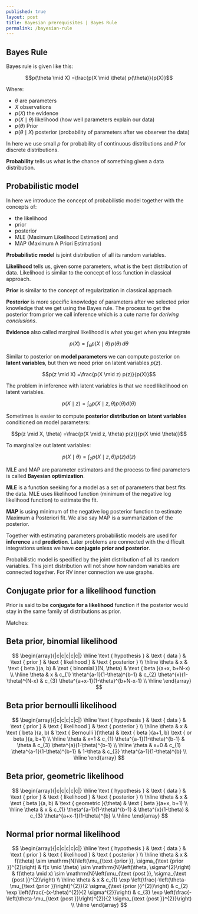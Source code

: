 ```yaml
---
published: true
layout: post
title: Bayesian prerequisites | Bayes Rule
permalink: /bayesian-rule
---
```

 
## Bayes Rule
 
Bayes rule is given like this:
 
$$p(\theta \mid X) =\frac{p(X \mid \theta) p(\theta)}{p(X)}$$
 
Where: 
* $\theta$ are parameters
* $X$ observations
* $p(X)$ the evidence
* $p(X \mid \theta)$ likelihood (how well parameters explain our data)
* $p(\theta)$ Prior
* $p(\theta \mid X)$ posterior (probability of parameters after we observer the data)
 
In here we use small $p$ for probability of continuous distributions and $P$ for discrete distributions.
 
**Probability** tells us what is the chance of something given a data distribution.
 
 
## Probabilistic model
 
In here we introduce the concept of probabilistic model together with the concepts of:
* the likelihood 
* prior 
* posterior
* MLE (Maximum Likelihood Estimation) and 
* MAP (Maximum A Priori Estimation)
 
**Probabilistic model** is joint distribution of all its random variables.
 
 
**Likelihood** tells us, given some parameters, what is the best distribution of data. Likelihood is similar to the concept of loss function in classical approach.
 
**Prior** is similar to the concept of regularization in classical approach
 
**Posterior** is more specific knowledge of parameters after we selected prior knowledge that we get using the Bayes rule. The process to get the posterior from prior we call inference which is a cute name for _deriving conclusions_.
 
**Evidence** also called marginal likelihood is what you get when you integrate
 
$$p(X)=\int_\theta p(X \mid \theta) \,p(\theta)\, d\theta$$
 
Similar to posterior on **model parameters** we can compute posterior on **latent variables**, but then we need prior on latent variables $p(z)$.
 
 
$$p(z \mid X) =\frac{p(X \mid z) p(z)}{p(X)}$$
 
The problem in inference with latent variables is that we need likelihood on latent variables.
 
$$p(X \mid z) = \int_\theta p(X \mid z,\theta)p(\theta)d(\theta)$$ 
 
Sometimes is easier to compute **posterior distribution on latent variables** conditioned on model parameters:
 
$$p(z \mid X, \theta) =\frac{p(X \mid z, \theta) p(z)}{p(X \mid \theta)}$$
 
 
To marginalize out latent variables:
 
$$p(X \mid \theta) = \int_z p(X \mid z,\theta)p(z)d(z)$$ 
 
 
MLE and MAP are parameter estimators and the process to find parameters is called **Bayesian optimization**.
 
**MLE** is a function seeking for a model as a set of parameters that best fits the data. MLE uses likelihood function (minimum of the negative log likelihood function) to estimate the fit.
 
**MAP** is using minimum of the negative log posterior function to estimate Maximum a Posteriori fit. We also say MAP is a summarization of the posterior.
 
Together with estimating parameters probabilistic models are used for **inference** and **prediction**. Later problems are connected with the difficult integrations unless we have **conjugate prior and posterior**.
 
Probabilistic model is specified by the joint distribution of all its random variables. This joint distribution will not show how random variables are connected together. For RV inner connection we use graphs.
 
 
## Conjugate prior for a likelihood function
 
Prior is said to be **conjugate for a likelihood** function if the posterior would stay in the same family of distributions as prior.
 
 
 
Matches:
 
## Beta prior, binomial likelihood
 
$$
\begin{array}{|c|c|c|c|c|}
\hline \text { hypothesis } & \text { data } & \text { prior } & \text { likelihood } & \text { posterior } \\
\hline \theta & x & \text { beta }(a, b) & \text { binomial }(N, \theta) & \text { beta }(a+x, b+N-x) \\
\hline \theta & x & c_{1} \theta^{a-1}(1-\theta)^{b-1} & c_{2} \theta^{x}(1-\theta)^{N-x} & c_{3} \theta^{a+x-1}(1-\theta)^{b+N-x-1} \\
\hline
\end{array}
$$
 
 
## Beta prior bernoulli likelihood
 
$$
\begin{array}{|c|c|c|c|c|}
\hline \text { hypothesis } & \text { data } & \text { prior } & \text { likelihood } & \text { posterior } \\
\hline \theta & x & \text { beta }(a, b) & \text { Bernoulli }(\theta) & \text { beta }(a+1, b) \text { or beta }(a, b+1) \\
\hline \theta & x=1 & c_{1} \theta^{a-1}(1-\theta)^{b-1} & \theta & c_{3} \theta^{a}(1-\theta)^{b-1} \\
\hline \theta & x=0 & c_{1} \theta^{a-1}(1-\theta)^{b-1} & 1-\theta & c_{3} \theta^{a-1}(1-\theta)^{b} \\
\hline
\end{array}
$$
 
## Beta prior, geometric likelihood
 
$$
\begin{array}{|c|c|c|c|c|}
\hline \text { hypothesis } & \text { data } & \text { prior } & \text { likelihood } & \text { posterior } \\
\hline \theta & x & \text { beta }(a, b) & \text { geometric }(\theta) & \text { beta }(a+x, b+1) \\
\hline \theta & x & c_{1} \theta^{a-1}(1-\theta)^{b-1} & \theta^{x}(1-\theta) & c_{3} \theta^{a+x-1}(1-\theta)^{b} \\
\hline
\end{array}
$$
 
 
## Normal prior normal likelihood
 
$$
\begin{array}{|c|c|c|c|c|}
\hline \text { hypothesis } & \text { data } & \text { prior } & \text { likelihood } & \text { posterior } \\
\hline \theta & x & f(\theta) \sim \mathrm{N}\left(\mu_{\text {prior }}, \sigma_{\text {prior }}^{2}\right) & f(x \mid \theta) \sim \mathrm{N}\left(\theta, \sigma^{2}\right) & f(\theta \mid x) \sim \mathrm{N}\left(\mu_{\text {post }}, \sigma_{\text {post }}^{2}\right) \\
\hline \theta & x & c_{1} \exp \left(\frac{-\left(\theta-\mu_{\text {prior }}\right)^{2}}{2 \sigma_{\text {prior }}^{2}}\right) & c_{2} \exp \left(\frac{-(x-\theta)^{2}}{2 \sigma^{2}}\right) & c_{3} \exp \left(\frac{-\left(\theta-\mu_{\text {post }}\right)^{2}}{2 \sigma_{\text {post }}^{2}}\right) \\
\hline
\end{array}
$$
 
 
 
 

